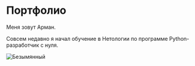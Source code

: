 # Портфолио
Меня зовут Арман.

Совсем недавно я начал обучение в Нетологии по программе Python-разработчик с нуля.

![Безымянный](https://user-images.githubusercontent.com/127652068/226588228-e654045b-434d-45d8-9ad8-69203ba1aaa9.png)
